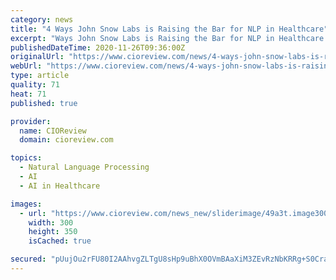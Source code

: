```yaml
---
category: news
title: "4 Ways John Snow Labs is Raising the Bar for NLP in Healthcare"
excerpt: "Ways John Snow Labs is Raising the Bar for NLP in Healthcare By David Talby, CTO, John Snow Labs - Natural Language Processing (NLP) has been a technology to watch over the past few years, but in 2020 it emerged as"
publishedDateTime: 2020-11-26T09:36:00Z
originalUrl: "https://www.cioreview.com/news/4-ways-john-snow-labs-is-raising-the-bar-for-nlp-in-healthcare-nid-32417-cid-175.html"
webUrl: "https://www.cioreview.com/news/4-ways-john-snow-labs-is-raising-the-bar-for-nlp-in-healthcare-nid-32417-cid-175.html"
type: article
quality: 71
heat: 71
published: true

provider:
  name: CIOReview
  domain: cioreview.com

topics:
  - Natural Language Processing
  - AI
  - AI in Healthcare

images:
  - url: "https://www.cioreview.com/news_new/sliderimage/49a3t.image300x350123654.jpg"
    width: 300
    height: 350
    isCached: true

secured: "pUujOu2rFU80I2AAhvgZLTgU8sHp9uBhX0OVmBAaXiM3ZEvRzNbKRRg+S0CraREHwgBccc5nESqGaT2zdko8THrOCBzNZN5TKrgtZ4iHoD1vQAVPFqdbXF0xm9b8ljkhaHtffUmEYduaio6F3mYv8PO/3ITQYYCCtNfJUg10fTCXSfBV6k69HQZKoCXoFtMI+3oPi2rzCQTW2rXUaMf9oRTcpgkNF9Vw3M0Q0VLzuZ3KM5mK7Ra53CNHVC5ugfuRhAjIsYh+eHEHT7oGrExN4olXXqbTTBr76fgpMhJJ9JNaZ2UAFtL2E7qbv57Y9v5DaAH3zT5cQFopGhVfUSkY9M3620XN/R35ZzYmp8r1Ih8=;siyMlbzdf8Tl+51z25sZ6A=="
---
```



